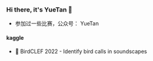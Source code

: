 ### Hi there, it's YueTan 👋

<!--
[![yuetan1988's github stats](https://github-readme-stats.vercel.app/api?username=yuetan1988&theme=vue)](https://github.com/yuetan1988)
-->

- 参加过一些比赛，公众号： YueTan

#### kaggle

- 🥉 BirdCLEF 2022 - Identify bird calls in soundscapes
